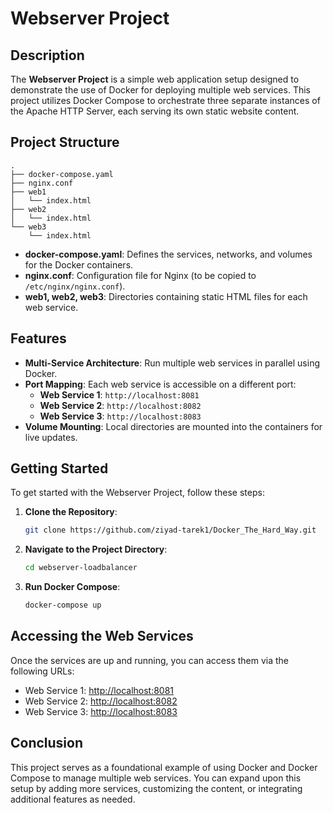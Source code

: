 # Webserver Project

## Description

The **Webserver Project** is a simple web application setup designed to demonstrate the use of Docker for deploying multiple web services. This project utilizes Docker Compose to orchestrate three separate instances of the Apache HTTP Server, each serving its own static website content.

## Project Structure

```plaintext
.
├── docker-compose.yaml
├── nginx.conf
├── web1
│   └── index.html
├── web2
│   └── index.html
└── web3
    └── index.html
```

- **docker-compose.yaml**: Defines the services, networks, and volumes for the Docker containers.
- **nginx.conf**: Configuration file for Nginx (to be copied to `/etc/nginx/nginx.conf`).
- **web1, web2, web3**: Directories containing static HTML files for each web service.

## Features

- **Multi-Service Architecture**: Run multiple web services in parallel using Docker.
- **Port Mapping**: Each web service is accessible on a different port:
  - **Web Service 1**: `http://localhost:8081`
  - **Web Service 2**: `http://localhost:8082`
  - **Web Service 3**: `http://localhost:8083`
- **Volume Mounting**: Local directories are mounted into the containers for live updates.

## Getting Started

To get started with the Webserver Project, follow these steps:

1. **Clone the Repository**:
   ```bash
   git clone https://github.com/ziyad-tarek1/Docker_The_Hard_Way.git
   ```

2. **Navigate to the Project Directory**:
   ```bash
   cd webserver-loadbalancer
   ```

3. **Run Docker Compose**:
   ```bash
   docker-compose up
   ```

## Accessing the Web Services

Once the services are up and running, you can access them via the following URLs:

- Web Service 1: [http://localhost:8081](http://localhost:8081)
- Web Service 2: [http://localhost:8082](http://localhost:8082)
- Web Service 3: [http://localhost:8083](http://localhost:8083)

## Conclusion

This project serves as a foundational example of using Docker and Docker Compose to manage multiple web services. You can expand upon this setup by adding more services, customizing the content, or integrating additional features as needed.
